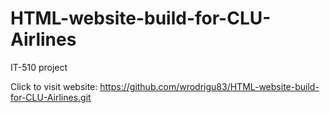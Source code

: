 # HTML-website-build-for-CLU-Airlines
IT-510 project



Click to visit website: https://github.com/wrodrigu83/HTML-website-build-for-CLU-Airlines.git
